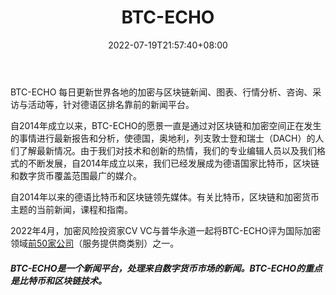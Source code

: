 ﻿---
weight: 
title: "BTC-ECHO"
description: "BTC-ECHO 每日更新世界各地的加密与区块链新闻、图表、行情分析、咨询、采访与活动等，针对德语区排名靠前的新闻平台"
date: 2022-07-19T21:57:40+08:00
lastmod: 2022-07-19T16:45:40+08:00
draft: false
authors: ["MineW"]
featuredImage: "btc-echo.jpg"
link: "https://www.btc-echo.de/"
tags: ["元宇宙资讯","BTC-ECHO"]
categories: ["navigation"]
navigation: ["元宇宙资讯"]
lightgallery: true
toc: true
pinned: false
recommend: false
recommend1: false
---
BTC-ECHO 每日更新世界各地的加密与区块链新闻、图表、行情分析、咨询、采访与活动等，针对德语区排名靠前的新闻平台。

自2014年成立以来，BTC-ECHO的愿景一直是通过对区块链和加密空间正在发生的事情进行最新报告和分析，使德国，奥地利，列支敦士登和瑞士（DACH）的人们了解最新情况。由于我们对技术和创新的热情，我们的专业编辑人员以及我们格式的不断发展，自2014年成立以来，我们已经发展成为德语国家比特币，区块链和数字货币覆盖范围最广的媒介。

 自2014年以来的德语比特币和区块链领先媒体。有关比特币，区块链和加密货币主题的当前新闻，课程和指南。

2022年4月，加密风险投资家CV VC与普华永道一起将BTC-ECHO评为国际加密领域[前50家公司](https://www.pwc.ch/en/insights/cv-vc-global-report-2022.html)（服务提供商类别）之一。

##### ‎BTC-ECHO是‎**‎一个新闻平台，处理来自数字货币市场的新闻‎**‎。BTC-ECHO的重点是比特币和区块链技术。‎

